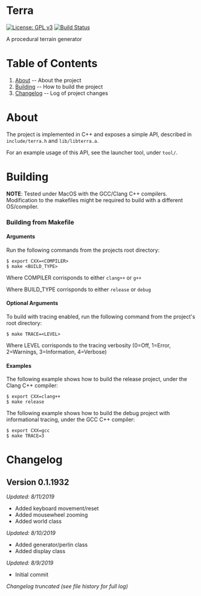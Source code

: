 Terra
=

[![License: GPL v3](https://img.shields.io/badge/License-GPLv3-blue.svg)](https://www.gnu.org/licenses/gpl-3.0) [![Build Status](https://travis-ci.com/majestic53/terra.svg?branch=master)](https://travis-ci.com/majestic53/terra)

A procedural terrain generator

Table of Contents
=

1. [About](https://github.com/majestic53/terra#about) -- About the project
2. [Building](https://github.com/majestic53/terra#building) -- How to build the project
3. [Changelog](https://github.com/majestic53/terra#changelog) -- Log of project changes

About
=

The project is implemented in C++ and exposes a simple API, described in ```include/terra.h``` and ```lib/libterra.a```.

For an example usage of this API, see the launcher tool, under ```tool/```.

Building
=

__NOTE__: Tested under MacOS with the GCC/Clang C++ compilers. Modification to the makefiles might be required to build with a different OS/compiler.

### Building from Makefile

#### Arguments

Run the following commands from the projects root directory:

```
$ export CXX=<COMPILER>
$ make <BUILD_TYPE>
```

Where COMPILER corrisponds to either ```clang++``` or ```g++```

Where BUILD_TYPE corrisponds to either ```release``` or ```debug```

#### Optional Arguments

To build with tracing enabled, run the following command from the project's root directory:

```
$ make TRACE=<LEVEL>
```

Where LEVEL corrisponds to the tracing verbosity (0=Off, 1=Error, 2=Warnings, 3=Information, 4=Verbose)

#### Examples

The following example shows how to build the release project, under the Clang C++ compiler:

```
$ export CXX=clang++
$ make release
```

The following example shows how to build the debug project with informational tracing, under the GCC C++ compiler:

```
$ export CXX=gcc
$ make TRACE=3
```

Changelog
=

Version 0.1.1932
-

*Updated: 8/11/2019*

* Added keyboard movement/reset
* Added mousewheel zooming
* Added world class

*Updated: 8/10/2019*

* Added generator/perlin class
* Added display class

*Updated: 8/9/2019*

* Initial commit

*Changelog truncated (see file history for full log)*
